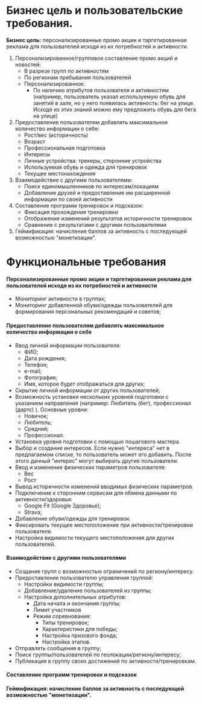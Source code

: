# Бизнес цель и пользовательские требования.
<b> Бизнес цель:</b> персонализированные промо акции и таргетированная реклама для пользователей исходя из их потребностей и активности.
1. Персонализированное/групповое составление промо акций и новостей:
	- В разрезе групп по активностям
	- По регионам пребывания пользователей
	- Персонализированное:
		- По наличию атрибутов пользователя и активностям (например, пользователь указал используемую обувь для занятий в зале, но у него появилась активность: бег на улице. Исходя из этих знаний можно ему предложить обувь для бега на улице)
2. Предоставление пользователям добавлять максимальное количество информации о себе:
	- Рост/вес (историчность)
	- Возраст
	- Профессиональная подготовка
	- Интересы
	- Личные устройства: трекеры, сторонние устройства
	- Используемая обувь и одежда для тренировок
	- Текущее местонахождения
3. Взаимодействие с другими пользователями:
	- Поиск единомышленников по интересам/локациям
	- Добавление друзей и предоставление им расширенной информации по своей активности
4. Составление программ тренировок и подсказок:
	- Фиксация прохождения тренировки
	- Отображение изменений результатов историчности тренировок
	- Сравнение с результатами с другими пользователями
5. Геймификация: начисление баллов за активность с последующей возможностью "монетизации".


# Функциональные требования

#### Персонализированные промо акции и таргетированная реклама для пользователей исходя из их потребностей и активности
- Мониторинг активности в группах;
- Мониторинг добавленной обуви/одежды пользователей для формирования персональных рекомендаций и советов;

#### Предоставление пользователям добавлять максимальное количество информации о себе
- Ввод личной информации пользователя:
	- ФИО;
	- Дата рождения;
	- Телефон;
	- e-mail;
	- Фотография;
	- Имя, которое будет отображаться для других;
- Скрытие личной информации от других пользователей;
- Возможность установки нескольких уровней подготовки с указанием направления (например: Любитель (бег), профессионал (дартс) ). Основные уровни: 
	- Новичок;
	- Любитель;
	- Средний;
	- Профессионал.
- Установка уровня подготовки с помощью пошагового мастера.
- Выбор и создание интересов. Если нужно "интереса" нет в предлагаемом списке, то пользователь может его добавить. После этого данный "интерес" могут выбирать другие пользователи.
- Ввод и изменение физических параметров пользователя: 
	- Вес
	- Рост
- Вывод историчности изменений вводимых физических параметров.
- Подключение к сторонним сервисам для обмена данными по активности/здоровья:
	- Google Fit (Google Здоровье);
	- Strava;
- Добавление обуви/одежды для тренировок.
- Фиксировать текущее местоположение при активности/тренировки пользователя.
- Настройка видимости текущего местоположения для других пользователей.


#### Взаимодействие с другими пользователями
- Создание групп с возможностью ограничений по региону/интересу.
- Предоставление пользователю управления группой:
	- Настройки видимости группы;
	- Добавление/удаление пользователей из группы;
	- Настройка дополнительных атрибутов:
		- Дата начала и окончания группы;
		- Лимит участников
		- Режим соревнования:
			- Типы тренировок;
			- Характеристики для победы;
			- Настройка призового фонда;
			- Настройка этапов.
- Отправлять сообщения в группу;
- Поиск группы/пользователей по геолокации/региону/интересу;
- Публикация в группу своих достижений по активности/тренировкам.

#### Составление программ тренировок и подсказок



#### Геймификация: начисление баллов за активность с последующей возможностью "монетизации".
